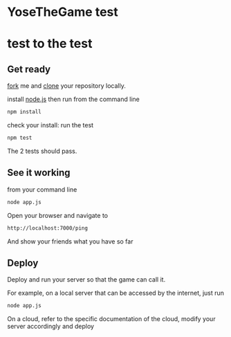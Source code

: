 # YoseTheGame test
# test to the test
## Get ready

[fork](https://help.github.com/articles/fork-a-repo) me and [clone](https://help.github.com/articles/fork-a-repo#step-2-clone-your-fork) your repository locally.

install [node.js](http://nodejs.org/) then run from the command line

```sh
npm install
```

check your install: run the test

```sh
npm test
```

The 2 tests should pass.

## See it working

from your command line

```sh
node app.js
```

Open your browser and navigate to

```sh
http://localhost:7000/ping
```

And show your friends what you have so far

## Deploy

Deploy and run your server so that the game can call it.

For example, on a local server that can be accessed by the internet, just run

```sh
node app.js
```

On a cloud, refer to the specific documentation of the cloud, modify your server accordingly and deploy

